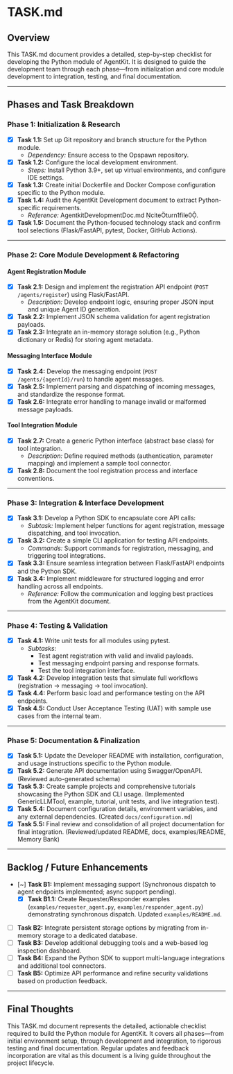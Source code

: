 # TASK.md

## Overview
This TASK.md document provides a detailed, step-by-step checklist for developing the Python module of AgentKit. It is designed to guide the development team through each phase—from initialization and core module development to integration, testing, and final documentation.

---

## Phases and Task Breakdown

### Phase 1: Initialization & Research
- [x] **Task 1.1:** Set up Git repository and branch structure for the Python module.
  - *Dependency:* Ensure access to the Opspawn repository.
- [x] **Task 1.2:** Configure the local development environment.
  - *Steps:* Install Python 3.9+, set up virtual environments, and configure IDE settings.
- [x] **Task 1.3:** Create initial Dockerfile and Docker Compose configuration specific to the Python module.
- [x] **Task 1.4:** Audit the AgentKit Development document to extract Python-specific requirements.
  - *Reference:* AgentkitDevelopmentDoc.md citeturn1file0.
- [x] **Task 1.5:** Document the Python-focused technology stack and confirm tool selections (Flask/FastAPI, pytest, Docker, GitHub Actions).

---

### Phase 2: Core Module Development & Refactoring

#### Agent Registration Module
- [x] **Task 2.1:** Design and implement the registration API endpoint (`POST /agents/register`) using Flask/FastAPI.
  - *Description:* Develop endpoint logic, ensuring proper JSON input and unique Agent ID generation.
- [x] **Task 2.2:** Implement JSON schema validation for agent registration payloads.
- [x] **Task 2.3:** Integrate an in-memory storage solution (e.g., Python dictionary or Redis) for storing agent metadata.

#### Messaging Interface Module
- [x] **Task 2.4:** Develop the messaging endpoint (`POST /agents/{agentId}/run`) to handle agent messages.
- [x] **Task 2.5:** Implement parsing and dispatching of incoming messages, and standardize the response format.
- [x] **Task 2.6:** Integrate error handling to manage invalid or malformed message payloads.

#### Tool Integration Module
- [x] **Task 2.7:** Create a generic Python interface (abstract base class) for tool integration.
  - *Description:* Define required methods (authentication, parameter mapping) and implement a sample tool connector.
- [x] **Task 2.8:** Document the tool registration process and interface conventions.

---

### Phase 3: Integration & Interface Development

- [x] **Task 3.1:** Develop a Python SDK to encapsulate core API calls:
  - *Subtask:* Implement helper functions for agent registration, message dispatching, and tool invocation.
- [x] **Task 3.2:** Create a simple CLI application for testing API endpoints.
  - *Commands:* Support commands for registration, messaging, and triggering tool integrations.
- [x] **Task 3.3:** Ensure seamless integration between Flask/FastAPI endpoints and the Python SDK.
- [x] **Task 3.4:** Implement middleware for structured logging and error handling across all endpoints.
  - *Reference:* Follow the communication and logging best practices from the AgentKit document.

---

### Phase 4: Testing & Validation

- [x] **Task 4.1:** Write unit tests for all modules using pytest.
  - *Subtasks:*
    - Test agent registration with valid and invalid payloads.
    - Test messaging endpoint parsing and response formats.
    - Test the tool integration interface.
- [x] **Task 4.2:** Develop integration tests that simulate full workflows (registration → messaging → tool invocation).
- [x] **Task 4.4:** Perform basic load and performance testing on the API endpoints.
- [x] **Task 4.5:** Conduct User Acceptance Testing (UAT) with sample use cases from the internal team.

---

### Phase 5: Documentation & Finalization

- [x] **Task 5.1:** Update the Developer README with installation, configuration, and usage instructions specific to the Python module.
- [x] **Task 5.2:** Generate API documentation using Swagger/OpenAPI. (Reviewed auto-generated schema)
- [x] **Task 5.3:** Create sample projects and comprehensive tutorials showcasing the Python SDK and CLI usage. (Implemented GenericLLMTool, example, tutorial, unit tests, and live integration test).
- [x] **Task 5.4:** Document configuration details, environment variables, and any external dependencies. (Created `docs/configuration.md`)
- [x] **Task 5.5:** Final review and consolidation of all project documentation for final integration. (Reviewed/updated README, docs, examples/README, Memory Bank)

---

## Backlog / Future Enhancements
- [~] **Task B1:** Implement messaging support (Synchronous dispatch to agent endpoints implemented; async support pending).
  - [x] **Task B1.1:** Create Requester/Responder examples (`examples/requester_agent.py`, `examples/responder_agent.py`) demonstrating synchronous dispatch. Updated `examples/README.md`.
- [ ] **Task B2:** Integrate persistent storage options by migrating from in-memory storage to a dedicated database.
- [ ] **Task B3:** Develop additional debugging tools and a web-based log inspection dashboard.
- [ ] **Task B4:** Expand the Python SDK to support multi-language integrations and additional tool connectors.
- [ ] **Task B5:** Optimize API performance and refine security validations based on production feedback.

---

## Final Thoughts
This TASK.md document represents the detailed, actionable checklist required to build the Python module for AgentKit. It covers all phases—from initial environment setup, through development and integration, to rigorous testing and final documentation. Regular updates and feedback incorporation are vital as this document is a living guide throughout the project lifecycle.

